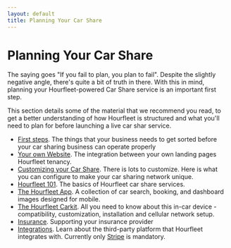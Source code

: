 ```yaml
---
layout: default
title: Planning Your Car Share
---
```


# Planning Your Car Share

The saying goes "If you fail to plan, you plan to fail". Despite the slightly negative angle, there's quite a bit of truth in there. With this in mind, planning your Hourfleet-powered Car Share service is an important first step.  

This section details some of the material that we recommend you read, to get a better understanding of how Hourfleet is structured and what you'll need to plan for before launching a live car shar service.  

* [First steps](stepbystep.html). The things that your business needs to get sorted before your car sharing business can operate properly
* [Your own Website](yoursite.html). The integration between your own landing pages Hourfleet tenancy.  
* [Customizing your Car Share](configure.html). There is lots to customize. Here is what you can configure to make your car sharing network unique.  
* [Hourfleet 101](howitworks.html). The basics of Hourfleet car share services.  
* [The Hourfleet App](screens.html). A collection of car search, booking, and dashboard images designed for mobile.  
* [The Hourfleet Carkit](carkit.html). All you need to know about this in-car device - compatibility, customization, installation and cellular network setup.     
* [Insurance](insurance.html). Supporting your insurance provider
* [Integrations](integrations.html). Learn about the third-party platform that Hourfleet integrates with. Currently only [Stripe](http://stripe.com) is mandatory. 
